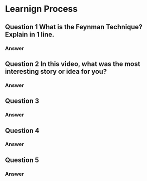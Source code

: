 # Learnign Process
## Question 1 What is the Feynman Technique? Explain in 1 line.
### Answer
## Question 2 In this video, what was the most interesting story or idea for you?
### Answer
## Question 3 
### Answer
## Question 4 
### Answer
## Question 5
### Answer
